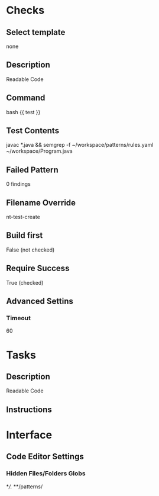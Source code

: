 # Checks
## Select template
none
## Description
Readable Code
## Command
bash {{ test }}
## Test Contents
javac *.java && semgrep -f ~/workspace/patterns/rules.yaml ~/workspace/Program.java
## Failed Pattern
0 findings
## Filename Override
nt-test-create
## Build first
False (not checked)
## Require Success 
True (checked)
## Advanced Settins
### Timeout
60

# Tasks
## Description
Readable Code
## Instructions

# Interface
## Code Editor Settings
### Hidden Files/Folders Globs
**/.*
**/patterns/